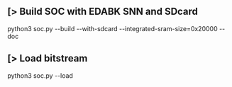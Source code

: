 [> Build SOC with EDABK SNN and SDcard
----------------------
python3 soc.py --build --with-sdcard --integrated-sram-size=0x20000 --doc

[> Load bitstream
----------------------
python3 soc.py --load
